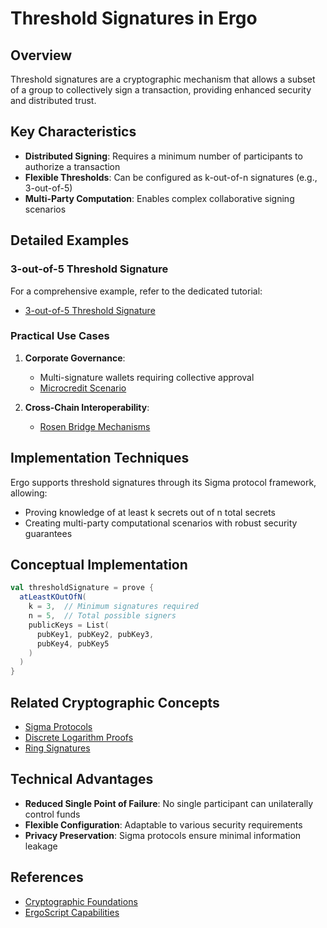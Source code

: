 # Threshold Signatures in Ergo

## Overview

Threshold signatures are a cryptographic mechanism that allows a subset of a group to collectively sign a transaction, providing enhanced security and distributed trust.

## Key Characteristics

- **Distributed Signing**: Requires a minimum number of participants to authorize a transaction
- **Flexible Thresholds**: Can be configured as k-out-of-n signatures (e.g., 3-out-of-5)
- **Multi-Party Computation**: Enables complex collaborative signing scenarios

## Detailed Examples

### 3-out-of-5 Threshold Signature

For a comprehensive example, refer to the dedicated tutorial:
- [3-out-of-5 Threshold Signature](scs/sigma/3-out-of-5.md)

### Practical Use Cases

1. **Corporate Governance**: 
   - Multi-signature wallets requiring collective approval
   - [Microcredit Scenario](scs/microcredit.md)

2. **Cross-Chain Interoperability**:
   - [Rosen Bridge Mechanisms](eco/rosen.md)

## Implementation Techniques

Ergo supports threshold signatures through its Sigma protocol framework, allowing:
- Proving knowledge of at least k secrets out of n total secrets
- Creating multi-party computational scenarios with robust security guarantees

## Conceptual Implementation

```scala
val thresholdSignature = prove {
  atLeastKOutOfN(
    k = 3,  // Minimum signatures required
    n = 5,  // Total possible signers
    publicKeys = List(
      pubKey1, pubKey2, pubKey3, 
      pubKey4, pubKey5
    )
  )
}
```

## Related Cryptographic Concepts

- [Sigma Protocols](scs/sigma.md)
- [Discrete Logarithm Proofs](dlog.md)
- [Ring Signatures](ring.md)

## Technical Advantages

- **Reduced Single Point of Failure**: No single participant can unilaterally control funds
- **Flexible Configuration**: Adaptable to various security requirements
- **Privacy Preservation**: Sigma protocols ensure minimal information leakage

## References

- [Cryptographic Foundations](crypto.md)
- [ErgoScript Capabilities](scs/ergoscript.md)
